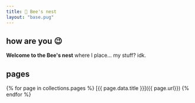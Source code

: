 ```yaml
---
title: 🐝 Bee's nest 
layout: "base.pug"
---
```


## how are you 😉

<strong>Welcome to the Bee's nest</strong> where I place... my stuff? idk.

## pages
{% for page in collections.pages %}
 [{{ page.data.title }}]({{ page.url}}) 
{% endfor %}
